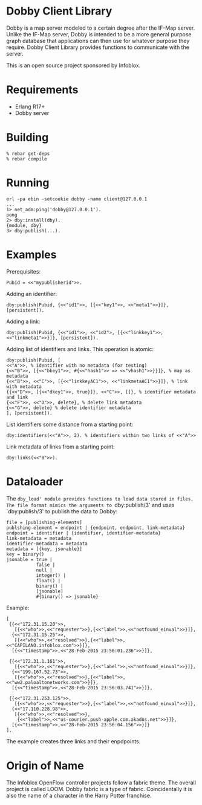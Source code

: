 Dobby Client Library
====================
Dobby is a map server modeled to a certain degree after the IF-Map
server.  Unlike the IF-Map server, Dobby is intended to be a more
general purpose graph database that applications can then use for
whatever purpose they require.  Dobby Client Library provides functions
to communicate with the server.

This is an open source project sponsored by Infoblox.

# Requirements
- Erlang R17+
- Dobby server

# Building
```
% rebar get-deps
% rebar compile
```

# Running
```
erl -pa ebin -setcookie dobby -name client@127.0.0.1
...
1> net_adm:ping('dobby@127.0.0.1').
pong
2> dby:install(dby).
{module, dby}
3> dby:publish(...).
```

# Examples
Prerequisites:
```
Pubid = <<"mypublisherid">>.
```

Adding an identifier:
```
dby:publish(Pubid, {<<"id1">>, [{<<"key1">>, <<"meta1">>}]}, [persistent]).
```

Adding a link:
```
dby:publish(Pubid, {<<"id1">>, <<"id2">, [{<<"linkkey1">>, <<"linkmeta1">>}]}, [persistent]).
```

Adding list of identifiers and links.  This operation is atomic:
```
dby:publish(Pubid, [
<<"A">>, % identifier with no metadata (for testing)
{<<"B">>, [{<<"bkey1">>, #{<<"hash1">> => <<"vhash1">>}}]}, % map as metadata
{<<"B">>, <<"C">>, [{<<"linkkeyAC1">>, <<"linkmetaAC1">>}]}, % link with metadata
{{<<"D">>, [{<<"dkey1">>, true}]}, <<"C">>, []}, % identifier metadata and link
{<<"F">>, <<"D">>, delete}, % delete link metadata
{<<"G">>, delete} % delete identifier metadata
], [persistent]).
```

List identifiers some distance from a starting point:
```
dby:identifiers(<<"A">>, 2). % identifiers within two links of <<"A">>
```

Link metadata of links from a starting point:
```
dby:links(<<"B">>).
```

# Dataloader
The `dby_load' module provides functions to load data stored in files.
The file format mimics the arguments to `dby:publish/3' and uses
`dby:publish/3' to publish the data to Dobby:

```
file = [publishing-elements]
publshing-element = endpoint | {endpoint, endpoint, link-metadata}
endpoint = identifier | {identifier, identifier-metadata}
link-metadata = metadata
identifier-metadata = metadata
metadata = [{key, jsonable}]
key = binary()
jsonable = true |
           false |
           null |
           integer() |
           float() |
           binary() | 
           [jsonable]
           #{binary() => jsonable}
```

Example:
```
[
 {{<<"172.31.15.20">>,
   [{<<"who">>,<<"requester">>},{<<"label">>,<<"notfound_einval">>}]},
  {<<"172.31.15.25">>,
   [{<<"who">>,<<"resolved">>},{<<"label">>,<<"CAPILANO.infoblox.com">>}]},
  [{<<"timestamp">>,<<"28-Feb-2015 23:56:01.236">>}]},

 {{<<"172.31.1.161">>,
   [{<<"who">>,<<"requester">>},{<<"label">>,<<"notfound_einval">>}]},
  {<<"199.167.52.73">>,
   [{<<"who">>,<<"resolved">>},{<<"label">>,<<"ww2.paloaltonetworks.com">>}]},
  [{<<"timestamp">>,<<"28-Feb-2015 23:56:03.741">>}]},

 {{<<"172.31.253.125">>,
   [{<<"who">>,<<"requester">>},{<<"label">>,<<"notfound_einval">>}]},
  {<<"17.110.228.98">>,
   [{<<"who">>,<<"resolved">>},
    {<<"label">>,<<"us-courier.push-apple.com.akadns.net">>}]},
  [{<<"timestamp">>,<<"28-Feb-2015 23:56:04.156">>}]}
].
```

The example creates three links and their enpdpoints.

# Origin of Name
The Infoblox OpenFlow controller projects follow a fabric theme.
The overall project is called LOOM.  Dobby fabric is a type of
fabric.  Coincidentally it is also the name of a character in the
Harry Potter franchise.
